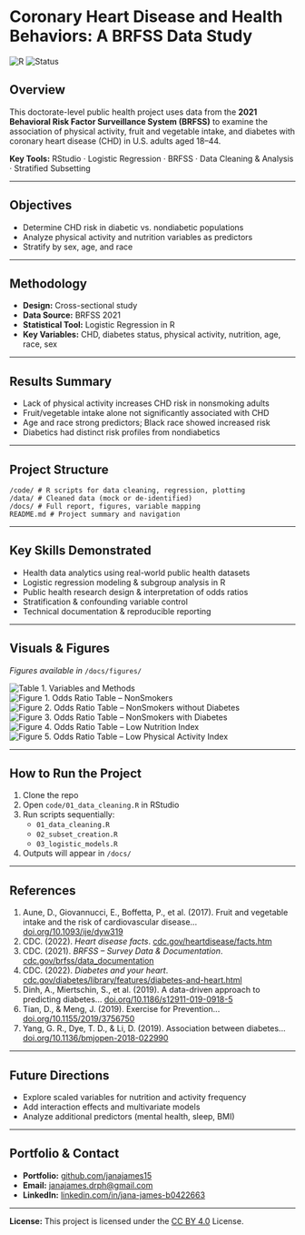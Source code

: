 # Coronary Heart Disease and Health Behaviors: A BRFSS Data Study

![R](https://img.shields.io/badge/R-Data%20Science-blue?logo=r)
![Status](https://img.shields.io/badge/status-Complete-success)

## Overview
This doctorate-level public health project uses data from the **2021 Behavioral Risk Factor Surveillance System (BRFSS)** to examine the association of physical activity, fruit and vegetable intake, and diabetes with coronary heart disease (CHD) in U.S. adults aged 18–44.

**Key Tools:** RStudio · Logistic Regression · BRFSS · Data Cleaning & Analysis · Stratified Subsetting

---

## Objectives
- Determine CHD risk in diabetic vs. nondiabetic populations
- Analyze physical activity and nutrition variables as predictors
- Stratify by sex, age, and race

---

## Methodology
- **Design:** Cross-sectional study  
- **Data Source:** BRFSS 2021  
- **Statistical Tool:** Logistic Regression in R  
- **Key Variables:** CHD, diabetes status, physical activity, nutrition, age, race, sex

---

## Results Summary
- Lack of physical activity increases CHD risk in nonsmoking adults
- Fruit/vegetable intake alone not significantly associated with CHD
- Age and race strong predictors; Black race showed increased risk
- Diabetics had distinct risk profiles from nondiabetics

---

## Project Structure
```
/code/ # R scripts for data cleaning, regression, plotting
/data/ # Cleaned data (mock or de-identified)
/docs/ # Full report, figures, variable mapping
README.md # Project summary and navigation
```

---

## Key Skills Demonstrated
- Health data analytics using real-world public health datasets
- Logistic regression modeling & subgroup analysis in R
- Public health research design & interpretation of odds ratios
- Stratification & confounding variable control
- Technical documentation & reproducible reporting

---

## Visuals & Figures
_Figures available in_ `/docs/figures/`

![Table 1. Variables and Methods](figures/Table%201.%20Variables%20and%20Methods.png)  
![Figure 1. Odds Ratio Table – NonSmokers](figures/Figure%201.%20Odds%20Ratio%20Table%20for%20Coronary%20Heart%20Disease%20in%20NonSmokers.png)  
![Figure 2. Odds Ratio Table – NonSmokers without Diabetes](figures/Figure%202.%20Odds%20Ratio%20Table%20for%20Coronary%20Heart%20Diseasein%20NonSmokers%20without%20Diabetes.png)  
![Figure 3. Odds Ratio Table – NonSmokers with Diabetes](figures/Figure%203.%20Odds%20Ratio%20Table%20for%20Coronary%20Heart%20Disease%20in%20NonSmokers%20with%20Diabetes.png)  
![Figure 4. Odds Ratio Table – Low Nutrition Index](figures/Figure%204.%20Odds%20Ratio%20Table%20for%20Coronary%20Heart%20Disease%20in%20NonSmoking%20nonDiabetics%20with%20a%20less%20than%20Daily%20Nutritional%20Index.png)  
![Figure 5. Odds Ratio Table – Low Physical Activity Index](figures/Figure%205.%20Odds%20Ratio%20Table%20for%20Coronary%20Heart%20Disease%20in%20NonSmoking%20nonDiabetics%20with%20a%20less%20than%20Monthly%20Physical%20Activity%20Index.png)

---

## How to Run the Project
1. Clone the repo  
2. Open `code/01_data_cleaning.R` in RStudio  
3. Run scripts sequentially:  
   - `01_data_cleaning.R`  
   - `02_subset_creation.R`  
   - `03_logistic_models.R`  
4. Outputs will appear in `/docs/`

---

## References
1. Aune, D., Giovannucci, E., Boffetta, P., et al. (2017). Fruit and vegetable intake and the risk of cardiovascular disease... [doi.org/10.1093/ije/dyw319](https://doi.org/10.1093/ije/dyw319)  
2. CDC. (2022). *Heart disease facts*. [cdc.gov/heartdisease/facts.htm](https://www.cdc.gov/heartdisease/facts.htm)  
3. CDC. (2021). *BRFSS – Survey Data & Documentation*. [cdc.gov/brfss/data_documentation](https://www.cdc.gov/brfss/data_documentation/index.htm#print)  
4. CDC. (2022). *Diabetes and your heart*. [cdc.gov/diabetes/library/features/diabetes-and-heart.html](https://www.cdc.gov/diabetes/library/features/diabetes-and-heart.html)  
5. Dinh, A., Miertschin, S., et al. (2019). A data-driven approach to predicting diabetes... [doi.org/10.1186/s12911-019-0918-5](https://doi.org/10.1186/s12911-019-0918-5)  
6. Tian, D., & Meng, J. (2019). Exercise for Prevention... [doi.org/10.1155/2019/3756750](https://doi.org/10.1155/2019/3756750)  
7. Yang, G. R., Dye, T. D., & Li, D. (2019). Association between diabetes... [doi.org/10.1136/bmjopen-2018-022990](https://doi.org/10.1136/bmjopen-2018-022990)  

---

## Future Directions
- Explore scaled variables for nutrition and activity frequency
- Add interaction effects and multivariate models
- Analyze additional predictors (mental health, sleep, BMI)

---

## Portfolio & Contact
- **Portfolio:** [github.com/janajames15](https://github.com/janajames15)  
- **Email:** [janajames.drph@gmail.com](mailto:janajames.drph@gmail.com)  
- **LinkedIn:** [linkedin.com/in/jana-james-b0422663](https://www.linkedin.com/in/jana-james-b0422663/)  

---

**License:** This project is licensed under the [CC BY 4.0](LICENSE) License.
